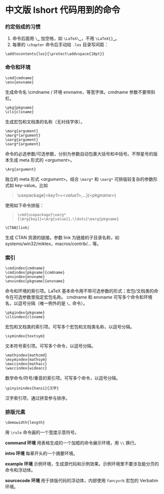 # 中文版 lshort 代码用到的命令

### 约定俗成的习惯

1. 命令后面用 `\␣` 加空格，如 `\LaTeX\␣`，不用 `\LaTeX{}␣`。
2. 每章的 `\chapter` 命令后手动给 `.los` 目录写间距：

```
\addtocontents{los}{\protect\addvspace{10pt}}
```

### 命令和环境

```
\cmd{cmdname}
\env{envname}
```
生成命令名 \cmdname / 环境 envname，等宽字体。cmdname 参数不要带斜杠。

```
\pkg{pkgname}
\cls{clsname}
```
生成宏包和文档类的名称（无衬线字体）。

```
\marg{argument}
\marg*{argument}
\oarg{argument}
\oarg*{argument}
```
命令的必选参数/可选参数，分别为参数自动包裹大括号和中括号。不带星号的版本生成 meta 形式的 &lt;*argument*&gt;。

```
\Arg{argument}
```
独立的 meta 形式 &lt;*argument*&gt;。结合 `\marg*` 和 `\oarg*` 可排版较复杂的参数形式如 key-value。比如

> \usepackage[&lt;*key1*&gt;=&lt;*value1*&gt;,...]{&lt;*pkgname*&gt;}   

使用如下命令排版：

> `\cmd{usepackage}\oarg*{\Arg{key1}=\Arg{value1},\ldots}\marg{pkgname}`

```
\CTAN|link|
```
生成 CTAN 资源的链接。参数 link 为链接的子目录名称，如 systems/win32/miktex，macros/contrib/... 等。

### 索引

```
\cmdindex{cmdname}
\cmdindex[pkgname]{cmdname}
\envindex{envname}
\envindex[pkgname]{envname}
```
命令和环境的索引项。LaTeX 基本命令用不带可选参数的形式；宏包/文档类的命令在可选参数里指定宏包名称。
cmdname 和 envname 可写多个命令和环境名，以逗号分隔（唯一例外的是 `\,` 命令）。

```
\pkgindex{pkgname}
\clsindex{clsname}
```
宏包和文档类的索引项。可写多个宏包和文档类名称，以逗号分隔。

```
\symindex{textsym}
```
文本符号索引项。可写多个命令，以逗号分隔。

```
\mathindex{mathcmd}
\msymindex{mathsym}
\maccindex{mathacc}
\waccindex{wideacc}
```
数学命令/符号/重音的索引项。可写多个命令，以逗号分隔。

```
\pinyinindex{hanzi}{汉字}
```
汉字索引项，通过拼音参与排序。

### 排版元素

```
\demowidth{length}
```
用 `\rule` 命令画的一个宽度示意符号。

**command 环境** 用表格生成的一个加框的命令展示环境，用 `\\` 换行。

**intro 环境** 每章开头的一个摘要环境。

**example 环境** 示例环境，生成源代码和示例效果。示例环境里不要涉及能分页的命令和浮动体。

**sourcecode 环境** 用于排版代码的浮动体，内部使用 `fancyvrb` 宏包的 Verbatim 环境。


